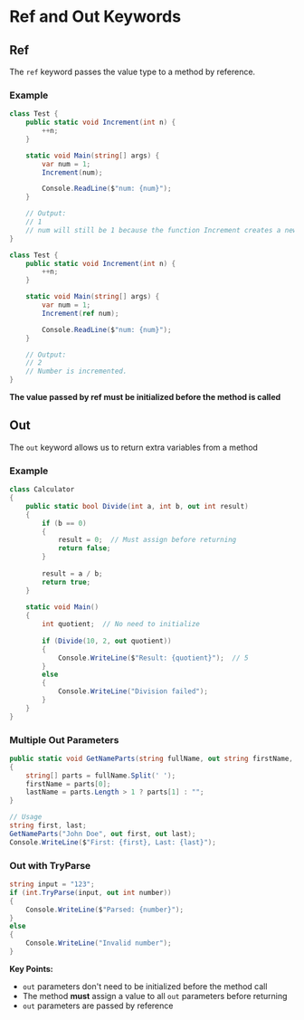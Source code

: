 # Ref and Out Keywords

## Ref
The `ref` keyword passes the value type to a method by reference.

### Example
```csharp
class Test {
    public static void Increment(int n) {
        ++n;
    }

    static void Main(string[] args) {
        var num = 1;
        Increment(num);

        Console.ReadLine($"num: {num}");
    }

    // Output:
    // 1
    // num will still be 1 because the function Increment creates a new copy of n
}
```

```csharp
class Test {
    public static void Increment(int n) {
        ++n;
    }

    static void Main(string[] args) {
        var num = 1;
        Increment(ref num);

        Console.ReadLine($"num: {num}");
    }

    // Output:
    // 2
    // Number is incremented. 
}
```

**The value passed by ref must be initialized before the method is called**

## Out
The `out` keyword allows us to return extra variables from a method

### Example
```csharp
class Calculator
{
    public static bool Divide(int a, int b, out int result)
    {
        if (b == 0)
        {
            result = 0;  // Must assign before returning
            return false;
        }
        
        result = a / b;
        return true;
    }
    
    static void Main()
    {
        int quotient;  // No need to initialize
        
        if (Divide(10, 2, out quotient))
        {
            Console.WriteLine($"Result: {quotient}");  // 5
        }
        else
        {
            Console.WriteLine("Division failed");
        }
    }
}
```

### Multiple Out Parameters
```csharp
public static void GetNameParts(string fullName, out string firstName, out string lastName)
{
    string[] parts = fullName.Split(' ');
    firstName = parts[0];
    lastName = parts.Length > 1 ? parts[1] : "";
}

// Usage
string first, last;
GetNameParts("John Doe", out first, out last);
Console.WriteLine($"First: {first}, Last: {last}");
```

### Out with TryParse
```csharp
string input = "123";
if (int.TryParse(input, out int number))
{
    Console.WriteLine($"Parsed: {number}");
}
else
{
    Console.WriteLine("Invalid number");
}
```

**Key Points:**
- `out` parameters don't need to be initialized before the method call
- The method **must** assign a value to all `out` parameters before returning
- `out` parameters are passed by reference

